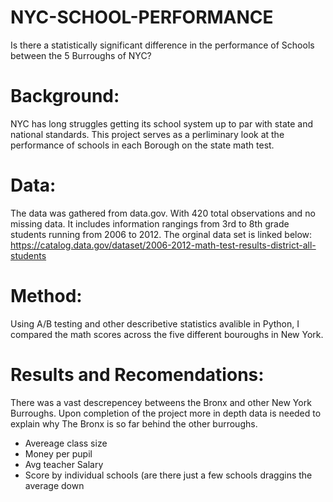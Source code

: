 # NYC-SCHOOL-PERFORMANCE
Is there a statistically significant difference in the performance of Schools between the 5 Burroughs of NYC?



# Background:
NYC has long struggles getting its school system up to par with state and national standards. This project serves as a perliminary look at the performance of schools in each Borough on the state math test. 

# Data:
The data was gathered from data.gov. With 420 total observations and no missing data. It includes information rangings from 3rd to 8th grade students running from 2006 to 2012. The orginal data set is linked below:
https://catalog.data.gov/dataset/2006-2012-math-test-results-district-all-students

# Method:
Using A/B testing and other describetive statistics avalible in Python, I compared the math scores across the five different bouroughs in New York.

# Results and Recomendations:
There was a vast descrepencey betweens the Bronx and other New York Burroughs.
Upon completion of the project more in depth data is needed to explain why The Bronx is so far behind the other burroughs.
  - Avereage class size
  - Money per pupil
  - Avg teacher Salary
  - Score by individual schools (are there just a few schools draggins the average down
 
  
  
